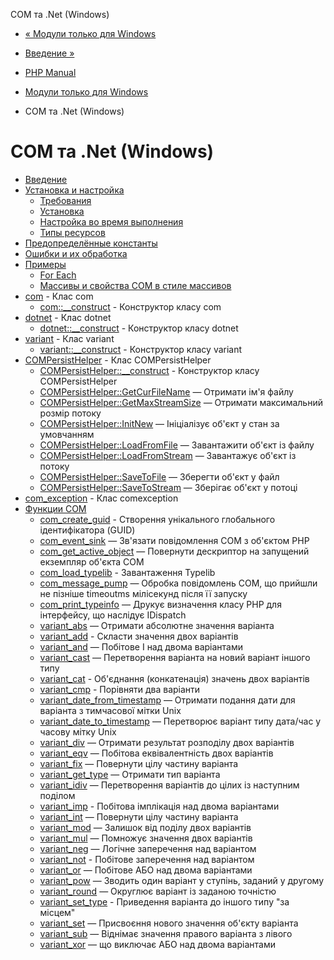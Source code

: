 COM та .Net (Windows)

-   [« Модули только для Windows](refs.utilspec.windows.html)
    
-   [Введение »](intro.com.html)
    
-   [PHP Manual](index.html)
    
-   [Модули только для Windows](refs.utilspec.windows.html)
    
-   COM та .Net (Windows)
    

# COM та .Net (Windows)

-   [Введение](intro.com.html)
-   [Установка и настройка](com.setup.html)
    -   [Требования](com.requirements.html)
    -   [Установка](com.installation.html)
    -   [Настройка во время выполнения](com.configuration.html)
    -   [Типы ресурсов](com.resources.html)
-   [Предопределённые константы](com.constants.html)
-   [Ошибки и их обработка](com.error-handling.html)
-   [Примеры](com.examples.html)
    -   [For Each](com.examples.foreach.html)
    -   [Массивы и свойства COM в стиле массивов](com.examples.arrays.html)
-   [com](class.com.html) - Клас com
    -   [com::\_\_construct](com.construct.html) - Конструктор класу com
-   [dotnet](class.dotnet.html) - Клас dotnet
    -   [dotnet::\_\_construct](dotnet.construct.html) - Конструктор класу dotnet
-   [variant](class.variant.html) - Клас variant
    -   [variant::\_\_construct](variant.construct.html) - Конструктор класу variant
-   [COMPersistHelper](class.compersisthelper.html) - Клас COMPersistHelper
    -   [COMPersistHelper::\_\_construct](compersisthelper.construct.html) - Конструктор класу COMPersistHelper
    -   [COMPersistHelper::GetCurFileName](compersisthelper.getcurfilename.html) — Отримати ім'я файлу
    -   [COMPersistHelper::GetMaxStreamSize](compersisthelper.getmaxstreamsize.html) — Отримати максимальний розмір потоку
    -   [COMPersistHelper::InitNew](compersisthelper.initnew.html) — Ініціалізує об'єкт у стан за умовчанням
    -   [COMPersistHelper::LoadFromFile](compersisthelper.loadfromfile.html) — Завантажити об'єкт із файлу
    -   [COMPersistHelper::LoadFromStream](compersisthelper.loadfromstream.html) — Завантажує об'єкт із потоку
    -   [COMPersistHelper::SaveToFile](compersisthelper.savetofile.html) — Зберегти об'єкт у файл
    -   [COMPersistHelper::SaveToStream](compersisthelper.savetostream.html) — Зберігає об'єкт у потоці
-   [com\_exception](class.com-exception.html) - Клас comexception
-   [Функции COM](ref.com.html)
    -   [com\_create\_guid](function.com-create-guid.html) - Створення унікального глобального ідентифікатора (GUID)
    -   [com\_event\_sink](function.com-event-sink.html) — Зв'язати повідомлення COM з об'єктом PHP
    -   [com\_get\_active\_object](function.com-get-active-object.html) — Повернути дескриптор на запущений екземпляр об'єкта COM
    -   [com\_load\_typelib](function.com-load-typelib.html) - Завантаження Typelib
    -   [com\_message\_pump](function.com-message-pump.html) — Обробка повідомлень COM, що прийшли не пізніше timeoutms мілісекунд після її запуску
    -   [com\_print\_typeinfo](function.com-print-typeinfo.html) — Друкує визначення класу PHP для інтерфейсу, що наслідує IDispatch
    -   [variant\_abs](function.variant-abs.html) — Отримати абсолютне значення варіанта
    -   [variant\_add](function.variant-add.html) - Скласти значення двох варіантів
    -   [variant\_and](function.variant-and.html) — Побітове І над двома варіантами
    -   [variant\_cast](function.variant-cast.html) — Перетворення варіанта на новий варіант іншого типу
    -   [variant\_cat](function.variant-cat.html) - Об'єднання (конкатенація) значень двох варіантів
    -   [variant\_cmp](function.variant-cmp.html) - Порівняти два варіанти
    -   [variant\_date\_from\_timestamp](function.variant-date-from-timestamp.html) — Отримати подання дати для варіанта з тимчасової мітки Unix
    -   [variant\_date\_to\_timestamp](function.variant-date-to-timestamp.html) — Перетворює варіант типу дата/час у часову мітку Unix
    -   [variant\_div](function.variant-div.html) — Отримати результат розподілу двох варіантів
    -   [variant\_eqv](function.variant-eqv.html) — Побітова еквівалентність двох варіантів
    -   [variant\_fix](function.variant-fix.html) — Повернути цілу частину варіанта
    -   [variant\_get\_type](function.variant-get-type.html) — Отримати тип варіанта
    -   [variant\_idiv](function.variant-idiv.html) — Перетворення варіантів до цілих із наступним поділом
    -   [variant\_imp](function.variant-imp.html) - Побітова імплікація над двома варіантами
    -   [variant\_int](function.variant-int.html) — Повернути цілу частину варіанта
    -   [variant\_mod](function.variant-mod.html) — Залишок від поділу двох варіантів
    -   [variant\_mul](function.variant-mul.html) — Помножує значення двох варіантів
    -   [variant\_neg](function.variant-neg.html) — Логічне заперечення над варіантом
    -   [variant\_not](function.variant-not.html) - Побітове заперечення над варіантом
    -   [variant\_or](function.variant-or.html) — Побітове АБО над двома варіантами
    -   [variant\_pow](function.variant-pow.html) — Зводить один варіант у ступінь, заданий у другому
    -   [variant\_round](function.variant-round.html) — Округлює варіант із заданою точністю
    -   [variant\_set\_type](function.variant-set-type.html) - Приведення варіанта до іншого типу "за місцем"
    -   [variant\_set](function.variant-set.html) — Присвоєння нового значення об'єкту варіанта
    -   [variant\_sub](function.variant-sub.html) — Віднімає значення правого варіанта з лівого
    -   [variant\_xor](function.variant-xor.html) — що виключає АБО над двома варіантами